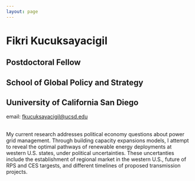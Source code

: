 ```yaml
---
layout: page
---
```


# Fikri Kucuksayacigil
## Postdoctoral Fellow
## School of Global Policy and Strategy
## Uuniversity of California San Diego
email: fkucuksayacigil@ucsd.edu

<br>
My current research addresses political economy questions about power grid management. Through building capacity expansions models, I attempt to reveal the optimal pathways of renewable energy deployments at western U.S. states, under political uncertainties. These uncertanties include the establishment of regional market in the western U.S., future of RPS and CES targests, and different timelines of proposed transmission projects.
